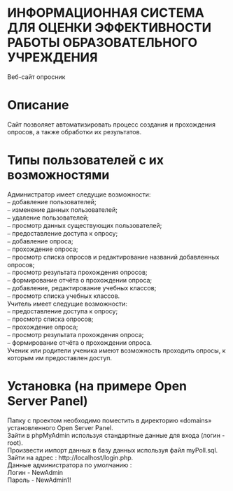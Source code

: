 # ИНФОРМАЦИОННАЯ СИСТЕМА ДЛЯ ОЦЕНКИ ЭФФЕКТИВНОСТИ РАБОТЫ ОБРАЗОВАТЕЛЬНОГО УЧРЕЖДЕНИЯ 
Веб-сайт опросник<br>
# Описание
Сайт позволяет автоматизировать процесс создания и прохождения опросов, а также обработки их результатов.<br>
# Типы пользователей с их возможностями<br>
Администратор имеет следущие возможности:<br>
⎯ добавление пользователей;<br>
⎯ изменение данных пользователей;<br>
⎯ удаление пользователей;<br>
⎯ просмотр данных существующих пользователей;<br>
⎯ предоставление доступа к опросу;<br>
⎯ добавление опроса;<br>
⎯ прохождение опроса;<br>
⎯ просмотр списка опросов и редактирование названий добавленных опросов;<br>
⎯ просмотр результата прохождения опросов;<br>
⎯ формирование отчёта о прохождении опроса;<br>
⎯ добавление, редактирование учебных классов;<br>
⎯ просмотр списка учебных классов.<br>
Учитель имеет следущие возможности:<br>
⎯ предоставление доступа к опросу;<br>
⎯ просмотр списка опросов;<br>
⎯ прохождение опроса;<br>
⎯ просмотр результата прохождения опроса;<br>
⎯ формирование отчёта о прохождении опроса.<br>
Ученик или родители ученика имеют возможность проходить  опросы, к которым им предоставлен доступ.<br>
# Установка (на примере Open Server Panel)
Папку с проектом необходимо поместить в директорию «domains» установленного Open Server Panel.<br>
Зайти в phpMyAdmin используя стандартные данные для входа (логин - root).<br>
Произвести импорт данных в базу данных используя файл myPoll.sql.<br>
Зайти на адрес : http://localhost/login.php.<br>
Данные администратора по умолчанию :<br>
Логин - NewAdmin<br>
Пароль - NewAdmin1!<br>
